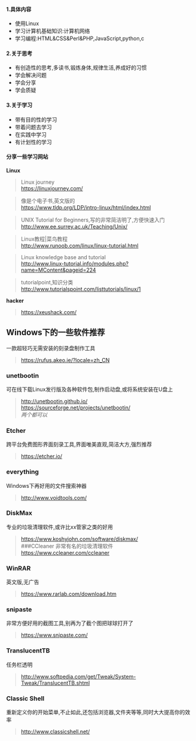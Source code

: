 #### 1.具体内容
+ 使用Linux
+ 学习计算机基础知识:计算机网络
+ 学习编程:HTML&CSS&Perl&PHP,JavaScript,python,c

#### 2.关于思考
+ 有创造性的思考,多读书,锻炼身体,规律生活,养成好的习惯
+ 学会解决问题
+ 学会分享
+ 学会质疑

#### 3.关于学习
+ 带有目的性的学习
+ 带着问题去学习
+ 在实践中学习
+ 有计划性的学习

#### 分享一些学习网站
**Linux**  
>Linux journey  
>https://linuxjourney.com/   

>像是个电子书,英文版的  
>https://www.tldp.org/LDP/intro-linux/html/index.html  

>UNIX Tutorial for Beginners,写的非常简洁明了,方便快速入门   
>http://www.ee.surrey.ac.uk/Teaching/Unix/  

>Linux教程|菜鸟教程  
>http://www.runoob.com/linux/linux-tutorial.html  

>Linux knowledge base and tutorial  
>http://www.linux-tutorial.info/modules.php?name=MContent&pageid=224  

>tutorialpoint,知识分类  
>http://www.tutorialspoint.com/listtutorials/linux/1  

**hacker**  
>https://xeushack.com/  

## Windows下的一些软件推荐
一款超轻巧无需安装的刻录盘制作工具     
>https://rufus.akeo.ie/?locale=zh_CN  
### unetbootin
可在线下载Linux发行版及各种软件包,制作启动盘,或将系统安装在U盘上  
>http://unetbootin.github.io/  
>https://sourceforge.net/projects/unetbootin/  
*两个都可以*  
### Etcher
跨平台免费图形界面刻录工具,界面唯美直观,简洁大方,强烈推荐  
>https://etcher.io/  
### everything
Windows下再好用的文件搜索神器  
>http://www.voidtools.com/  
### DiskMax
专业的垃圾清理软件,或许比xx管家之类的好用  
>https://www.koshyjohn.com/software/diskmax/  
###CCleaner
非常有名的垃圾清理软件
>https://www.ccleaner.com/ccleaner
### WinRAR
英文版,无广告  
>https://www.rarlab.com/download.htm  
### snipaste
非常方便好用的截图工具,别再为了截个图把球球打开了  
>https://www.snipaste.com/  
### TranslucentTB
任务栏透明  
>http://www.softpedia.com/get/Tweak/System-Tweak/TranslucentTB.shtml  
### Classic Shell
重新定义你的开始菜单,不止如此,还包括浏览器,文件夹等等,同时大大提高你的效率  
>http://www.classicshell.net/   
